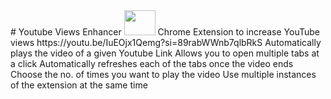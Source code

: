 <div align:center></div>
# Youtube Views Enhancer <img src="https://user-images.githubusercontent.com/25258877/40280446-01684512-5c71-11e8-8af3-3ec2ab90404b.png" height="40" width="50" style="margin-left:auto;margin-right:auto">
Chrome Extension to increase YouTube views
https://youtu.be/IuEOjx1Qemg?si=89rabWWnb7qlbRkS
Automatically plays the video of a given Youtube Link
Allows you to open multiple tabs at a click
Automatically refreshes each of the tabs once the video ends
Choose the no. of times you want to play the video
Use multiple instances of the extension at the same time
